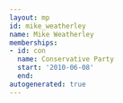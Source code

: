 ```yaml
---
layout: mp
id: mike_weatherley
name: Mike Weatherley
memberships:
- id: con
  name: Conservative Party
  start: '2010-06-08'
  end: 
autogenerated: true
---
```

